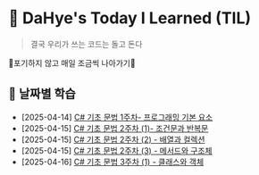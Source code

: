 # 📝 DaHye's Today I Learned (TIL)

> 결국 우리가 쓰는 코드는 돌고 돈다

🎇포기하지 않고 매일 조금씩 나아가기🎇

## 📅 날짜별 학습
- [2025-04-14] [C# 기초 문법 1주차- 프로그래밍 기본 요소](./2025-04-14.md)
- [2025-04-15] [C# 기초 문법 2주차 (1)- 조건문과 반복문](./2025-04-15(01).md)
- [2025-04-15] [C# 기초 문법 2주차 (2) - 배열과 컬렉션](./2025-04-15(02).md)
- [2025-04-15] [C# 기초 문법 2주차 (3) - 메서드와 구조체](./2025-04-15(03).md)
- [2025-04-16] [C# 기초 문법 3주차 (1) - 클래스와 객체](./2025-04-16(01).md)